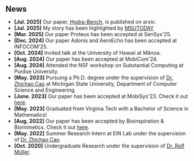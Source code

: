 <h1 id="news"></h1>

<h2 style="margin: 30px 0px 10px;">News</h2>

<ul>


<li><strong>[Jul. 2025]</strong> Our paper, <a href="https://arxiv.org/html/2507.22685v1">Hydra-Bench</a>, is published on arxiv. </li>
<li><strong>[Jul. 2025]</strong> My story has been highlighted by  <a href="https://msutoday.msu.edu/news/2025/student-view-msu-made-math-compute-for-me">MSUTODAY</a> </li>
<li><strong>[Mar. 2025]</strong> Our paper Proteus has been accepted at SenSys'25.</li>
<li><strong>[Dec. 2024]</strong> Our paper Adonis and AeroEcho has been accepted at INFOCOM'25.</li>
<li><strong>[Oct. 2024]</strong> Invited talk at the University of Hawaii at Mānoa.</li>
<li><strong>[Aug. 2024]</strong> Our paper has been accepted at MobiCom'24.</li>
 <li><strong>[Aug. 2024]</strong> Attended the NSF workshop on Substantial Computing at Purdue University.</li> 
 <li><strong>[May. 2023]</strong> Pursuing a Ph.D. degree under the supervision of <a href="https://cse.msu.edu/~caozc/">Dr. Zhichao Cao</a> at Michigan State University, Department of Computer Science and Engineering.</li> 
 <li><strong>[June. 2023]</strong> Our paper has been accepted at MobiSys'23. Check it out <a href="https://dl.acm.org/doi/abs/10.1145/3581791.3597367">here</a>.</li>
 <li><strong>[May. 2023]</strong> Graduated from Virginia Tech with a Bachelor of Science in Mathematics!</li>
 <li><strong>[Aug. 2022]</strong> Our paper has been accepted by Bioinspiration & Biomimetics. Check it out <a href="https://iopscience.iop.org/article/10.1088/1748-3190/ac7aff/meta">here</a>.</li>
 <li><strong>[May. 2022]</strong> Summer Research Intern at EIN Lab under the supervision of <a href="https://cse.msu.edu/~caozc/">Dr. Zhichao Cao</a>.</li> 
 <li><strong>[Oct. 2020]</strong> Undergraduate Research under the supervision of <a href="https://me.vt.edu/people/faculty/mueller-rolf.html">Dr. Rolf Müller</a>.</li>



<!-- <li><strong>[Jun. 2024]</strong> Automating the generation of publication based on the Googlescholar profile, as shown in the  <span style="color:#e74d3c"><a href="https://github.com/song-chen1/song-chen1.github.io">Github repository</a></span>.</li>
<li><strong>[DEC. 2023]</strong> The <span style="color:#e74d3c"><a href="https://goindex.chen-song90.workers.dev">Googledrive index</a></span> has been now integrated to the webblog.</li>
<li><strong>[DEC. 2023]</strong> The <span style="color:#e74d3c"><a href="https://songchen.science/blog/gallery/">Hitchhiker's Gallery</a></span> has been released, thanks to anzai's <span style="color:#e74d3c"><a href="https://github.com/anzai249/easy-masonry/tree/main">work: easy-masonry</a></span> </li>
<li><strong>[NOV. 2023]</strong> The <span style="color:#e74d3c"><a href="https://bemagic-etn.eu/news/80-bemagic-final-event">Final Event of the BeMAGIC project</a></span> will take place in the Universitat Autònoma de Barcelona, Spain, on 14-15 December. </li>
<li><strong>[NOV. 2023]</strong> AHEMS: <span style="color:#e74d3c"><a href="https://hitchhiker.azurewebsites.net/?/AHEMS/">Anomalous Hall Effect Measurement System</a></span> has been released.</li>
<div id="newsmore" style="display:none">
<li><strong>[NOV. 2023]</strong> <span style="color:#e74d3c"><a href="https://hitchhiker.azurewebsites.net/?/I-V/">I-V Measurement System</a></span> has been released.</li>
<li><strong>[OCT. 2023]</strong> The Tech Blog <span style="color:#e74d3c"><a href="https://songchen.science/blog/">"The Hitchhiker's Guide to Galaxy"</a></span> has now integrated an <span style="color:#e74d3c"><a href="https://hitchhiker.azurewebsites.net">onedrive file list program</a></span> implemented by calling API.</li>
<li><strong>[OCT. 2023]</strong> The Tech Blog <span style="color:#e74d3c"><a href="https://songchen.science/blog/">"The Hitchhiker's Guide to Galaxy"</a></span> has now a <span style="color:#e74d3c"><a href="https://songchen.science/blog/zh-CN">chinese version</a></span>. The content inside can be separately edited. Later maybe a german version.</li>
<li><strong>[OCT. 2023]</strong> A Tech Blog <span style="color:#e74d3c"><a href="https://songchen.science/blog/">"The Hitchhiker's Guide to Galaxy"</a></span> was integrated to this personal homepage, the webblog is based on <span style="color:#e74d3c"><a href="https://hexo.io/">Hexo</a></span>: a webblog framework</li>
<li> <a href="javascript:toggle_vis('newsmore')">Show more</a> </li>
<li><strong>[SEP. 2023]</strong> The BeMAGIC Final Event will be held between 14-15 December 2023 at <span style="color:#e74d3c"><a href="https://www.uab.cat/web/universitat-autonoma-de-barcelona-1345467954774.html">UAB</a></span>, Barcelona, Spain.</li>
<li><strong>[AUG. 2023]</strong> <a href="https://song-chen1.github.io/">Personal Homepage</a>, I will begin to upload some built-by-myself softwares and scripts to the <span style="color:#e74d3c"><a href="https://github.com/song-chen1/">GitHub</a></span> to help this community.</li>
<li><strong>[AUG. 2023]</strong> I will participate in the upcoming 13th Joint European Magnetic Symposia <a href="https://www.jems2023.es/">JEMS2023</a>, in the form of poster presentation with the title <span style="color:#e74d3c"><a href="./assets/files/JEMS2023_Song">Reversible magneto-Ionic effect in crystallized W-CoFeB-MgO-HfO2 ultra-thin films with perpendicular anisotropy.</a></span></li>
<li><strong>[JUN. 2023]</strong> Secondment at the institute <a href="https://www.imm.cnr.it/">CNR-IMM</a>, in collarboartion with professor <span style="color:#e74d3c"><a href="https://www.mdm.imm.cnr.it/users/lamperti-alessio">Alessio Lamperti.</a></span></li>
<li><strong>[DEC. 2022]</strong> Secondment at the  <a href="https://www.aalto.fi/en/department-of-applied-physics">department Applied Physics of Aalto University</a>, in collarboartion with professor <span style="color:#e74d3c"><a href="https://www.aalto.fi/en/people/sebastiaan-van-dijken">Sebastiaan van Dijken.</a></span></li>
<li><strong>[JUN. 2022]</strong> Secondment at the  <a href="https://www.aalto.fi/en/department-of-applied-physics">department Applied Physics of Aalto University</a>, in collarboartion with professor <span style="color:#e74d3c"><a href="https://www.aalto.fi/en/people/sebastiaan-van-dijken">Sebastiaan van Dijken.</a></span></li>
<li><strong>[JUN. 2021]</strong> Join the <a href="https://www.spin-ion.com/">Spin-Ion Technologies</a>, involved in the <a href="https://bemagic-etn.eu/">BeMAGIC</a> program (Marie Sklodowska-Curie European Training Network).</li> -->
<!-- </div> -->

</ul>
